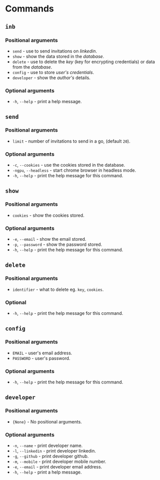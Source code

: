 # Commands

## `inb`

### Positional arguments

- `send` - use to send invitations on _linkedin_.
- `show` - show the data stored in the _database_.
- `delete` - use to delete the _key_ (key for encrypting credentials) or data from the _database_.
- `config` - use to store _user's credentials_.
- `developer` - show the _author's_ details.

### Optional arguments

- `-h`, `--help` - print a help message.

## `send`

### Positional arguments

- `limit` - number of invitations to send in a go, (default `20`).

### Optional arguments

- `-c`, `--cookies` - use the cookies stored in the database.
- `-ngpu`, `--headless` - start chrome browser in headless mode.
- `-h`, `--help` - print the help message for this command.

## `show`

### Positional arguments

- `cookies` - show the cookies stored.

### Optional arguments

- `-e`, `--email` - show the email stored.
- `-p`, `--password` - show the password stored.
- `-h`, `--help` - print the help message for this command.

## `delete`

### Positional arguments

- `identifier` - what to delete eg. `key`, `cookies`.

### Optional

- `-h`, `--help` - print the help message for this command.

## `config`

### Positional arguments

- `EMAIL` - user's email address.
- `PASSWORD` - user's password.

### Optional arguments

- `-h`, `--help` - print the help message for this command.

## `developer`

### Positional arguments

- `{None}` - No positional arguments.

### Optional arguments

- `-n`, `--name` - print developer name.
- `-l`, `--linkedin` - print developer linkedin.
- `-g`, `--github` - print developer github.
- `-m`, `--mobile` - print developer mobile number.
- `-e`, `--email` - print developer email address.
- `-h`, `--help` - print a help message.
